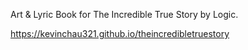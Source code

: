 Art & Lyric Book for The Incredible True Story by Logic.

https://kevinchau321.github.io/theincredibletruestory
